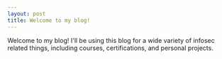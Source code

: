 ```yaml
---
layout: post
title: Welcome to my blog! 
---
```


Welcome to my blog! I'll be using this blog for a wide variety of infosec related things, including courses, certifications, and personal projects.

